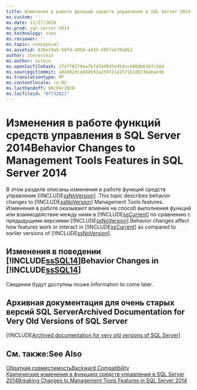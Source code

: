 ```yaml
---
title: Изменения в работе функций средств управления в SQL Server 2014 | Документация Майкрософт
ms.custom: ''
ms.date: 11/27/2018
ms.prod: sql-server-2014
ms.technology: ssms
ms.reviewer: ''
ms.topic: conceptual
ms.assetid: 830ec9a5-68fd-4454-a935-4957abf8a052
author: stevestein
ms.author: sstein
ms.openlocfilehash: 274ff0379ea7b745949d3e45dcc000db61bfc58d
ms.sourcegitcommit: ad4d92dce894592a259721a1571b1d8736abacdb
ms.translationtype: MT
ms.contentlocale: ru-RU
ms.lasthandoff: 08/04/2020
ms.locfileid: "87732021"
---
```

# <a name="behavior-changes-to-management-tools-features-in-sql-server-2014"></a><span data-ttu-id="6a44e-102">Изменения в работе функций средств управления в SQL Server 2014</span><span class="sxs-lookup"><span data-stu-id="6a44e-102">Behavior Changes to Management Tools Features in SQL Server 2014</span></span>
  <span data-ttu-id="6a44e-103">В этом разделе описаны изменения в работе функций средств управления [!INCLUDE[ssNoVersion](../includes/ssnoversion-md.md)] .</span><span class="sxs-lookup"><span data-stu-id="6a44e-103">This topic describes behavior changes to [!INCLUDE[ssNoVersion](../includes/ssnoversion-md.md)] Management Tools features.</span></span> <span data-ttu-id="6a44e-104">Изменения в работе оказывают влияние на способ выполнения функций или взаимодействие между ними в [!INCLUDE[ssCurrent](../includes/sscurrent-md.md)] по сравнению с предыдущими версиями [!INCLUDE[ssNoVersion](../includes/ssnoversion-md.md)].</span><span class="sxs-lookup"><span data-stu-id="6a44e-104">Behavior changes affect how features work or interact in [!INCLUDE[ssCurrent](../includes/sscurrent-md.md)] as compared to earlier versions of [!INCLUDE[ssNoVersion](../includes/ssnoversion-md.md)].</span></span>  
  
## <a name="behavior-changes-in-sssql14"></a><span data-ttu-id="6a44e-105">Изменения в поведении [!INCLUDE[ssSQL14](../includes/sssql14-md.md)]</span><span class="sxs-lookup"><span data-stu-id="6a44e-105">Behavior Changes in [!INCLUDE[ssSQL14](../includes/sssql14-md.md)]</span></span>  
 <span data-ttu-id="6a44e-106">Сведения будут доступны позже.</span><span class="sxs-lookup"><span data-stu-id="6a44e-106">Information to come later.</span></span>  

## <a name="archived-documentation-for-very-old-versions-of-sql-server"></a><a name="previous-versions"></a><span data-ttu-id="6a44e-107">Архивная документация для очень старых версий SQL Server</span><span class="sxs-lookup"><span data-stu-id="6a44e-107">Archived Documentation for Very Old Versions of SQL Server</span></span>

[!INCLUDE[Archived documentation for very old versions of SQL Server](../includes/paragraph-content/previous-versions-archive-documentation-sql-server.md)]

## <a name="see-also"></a><span data-ttu-id="6a44e-108">См. также:</span><span class="sxs-lookup"><span data-stu-id="6a44e-108">See Also</span></span>  
 [<span data-ttu-id="6a44e-109">Обратная совместимость</span><span class="sxs-lookup"><span data-stu-id="6a44e-109">Backward Compatibility</span></span>](../../2014/getting-started/backward-compatibility.md)  
 [<span data-ttu-id="6a44e-110">Критические изменения в функциях средств управления в SQL Server 2014</span><span class="sxs-lookup"><span data-stu-id="6a44e-110">Breaking Changes to Management Tools Features in SQL Server 2014</span></span>](breaking-changes-to-database-engine-features-in-sql-server-2016.md?view=sql-server-2014)

  
